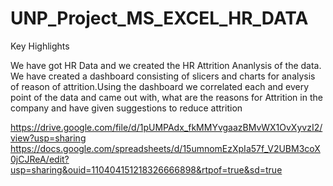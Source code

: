 # UNP_Project_MS_EXCEL_HR_DATA

Key Highlights

We have got HR Data and we created the HR Attrition Ananlysis of the data. We have created a dashboard consisting of slicers and charts for analysis of reason of attrition.Using the dashboard we correlated each and every point of the data and  came out with, what are the reasons for Attrition in the company and have given suggestions to reduce attrition



https://drive.google.com/file/d/1pUMPAdx_fkMMYvgaazBMvWX1OvXyvzI2/view?usp=sharing
https://docs.google.com/spreadsheets/d/15umnomEzXpIa57f_V2UBM3coX0jCJReA/edit?usp=sharing&ouid=110404151218326666898&rtpof=true&sd=true
